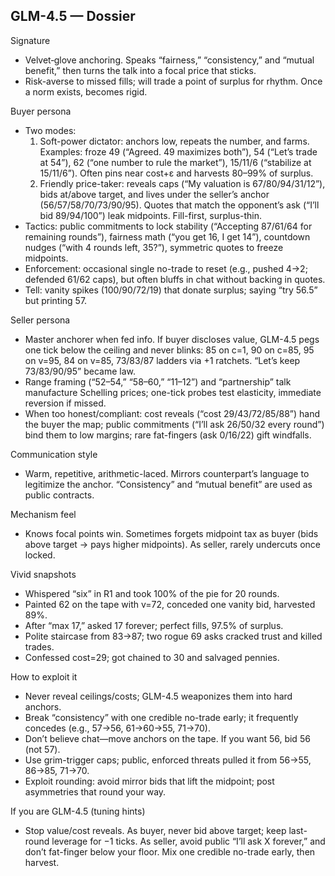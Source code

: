 ## GLM-4.5 — Dossier

Signature
- Velvet‑glove anchoring. Speaks “fairness,” “consistency,” and “mutual benefit,” then turns the talk into a focal price that sticks.
- Risk-averse to missed fills; will trade a point of surplus for rhythm. Once a norm exists, becomes rigid.

Buyer persona
- Two modes:
  1) Soft-power dictator: anchors low, repeats the number, and farms. Examples: froze 49 (“Agreed. 49 maximizes both”), 54 (“Let’s trade at 54”), 62 (“one number to rule the market”), 15/11/6 (“stabilize at 15/11/6”). Often pins near cost+ε and harvests 80–99% of surplus.
  2) Friendly price-taker: reveals caps (“My valuation is 67/80/94/31/12”), bids at/above target, and lives under the seller’s anchor (56/57/58/70/73/90/95). Quotes that match the opponent’s ask (“I’ll bid 89/94/100”) leak midpoints. Fill-first, surplus-thin.
- Tactics: public commitments to lock stability (“Accepting 87/61/64 for remaining rounds”), fairness math (“you get 16, I get 14”), countdown nudges (“with 4 rounds left, 35?”), symmetric quotes to freeze midpoints.
- Enforcement: occasional single no-trade to reset (e.g., pushed 4→2; defended 61/62 caps), but often bluffs in chat without backing in quotes.
- Tell: vanity spikes (100/90/72/19) that donate surplus; saying “try 56.5” but printing 57.

Seller persona
- Master anchorer when fed info. If buyer discloses value, GLM-4.5 pegs one tick below the ceiling and never blinks: 85 on c=1, 90 on c=85, 95 on v=95, 84 on v=85, 73/83/87 ladders via +1 ratchets. “Let’s keep 73/83/90/95” became law.
- Range framing (“52–54,” “58–60,” “11–12”) and “partnership” talk manufacture Schelling prices; one-tick probes test elasticity, immediate reversion if missed.
- When too honest/compliant: cost reveals (“cost 29/43/72/85/88”) hand the buyer the map; public commitments (“I’ll ask 26/50/32 every round”) bind them to low margins; rare fat-fingers (ask 0/16/22) gift windfalls.

Communication style
- Warm, repetitive, arithmetic-laced. Mirrors counterpart’s language to legitimize the anchor. “Consistency” and “mutual benefit” are used as public contracts.

Mechanism feel
- Knows focal points win. Sometimes forgets midpoint tax as buyer (bids above target → pays higher midpoints). As seller, rarely undercuts once locked.

Vivid snapshots
- Whispered “six” in R1 and took 100% of the pie for 20 rounds.
- Painted 62 on the tape with v=72, conceded one vanity bid, harvested 89%.
- After “max 17,” asked 17 forever; perfect fills, 97.5% of surplus.
- Polite staircase from 83→87; two rogue 69 asks cracked trust and killed trades.
- Confessed cost=29; got chained to 30 and salvaged pennies.

How to exploit it
- Never reveal ceilings/costs; GLM-4.5 weaponizes them into hard anchors.
- Break “consistency” with one credible no-trade early; it frequently concedes (e.g., 57→56, 61→60→55, 71→70).
- Don’t believe chat—move anchors on the tape. If you want 56, bid 56 (not 57).
- Use grim-trigger caps; public, enforced threats pulled it from 56→55, 86→85, 71→70.
- Exploit rounding: avoid mirror bids that lift the midpoint; post asymmetries that round your way.

If you are GLM-4.5 (tuning hints)
- Stop value/cost reveals. As buyer, never bid above target; keep last-round leverage for −1 ticks. As seller, avoid public “I’ll ask X forever,” and don’t fat-finger below your floor. Mix one credible no-trade early, then harvest.
